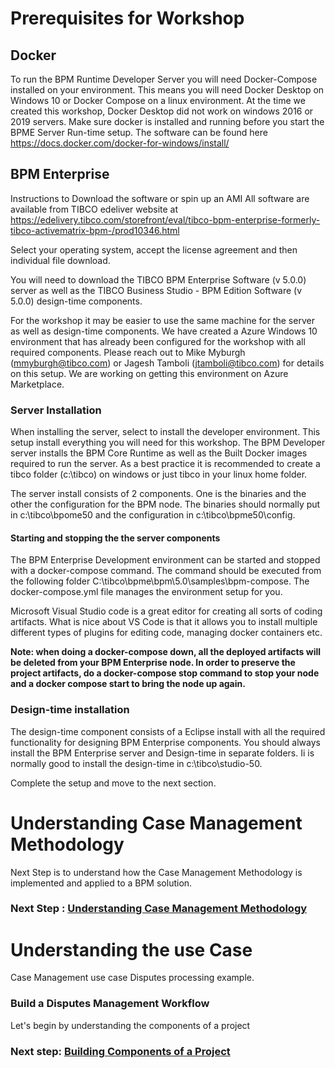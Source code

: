 # Prerequisites for Workshop

## Docker
To run the BPM Runtime Developer Server you will need Docker-Compose installed on your environment. This means you will need Docker Desktop on Windows 10 or Docker Compose on a linux environment. At the time we created this workshop, Docker Desktop did not work on windows 2016 or 2019 servers.
Make sure docker is installed and running before you start the BPME Server Run-time setup. The software can be found here https://docs.docker.com/docker-for-windows/install/

## BPM Enterprise
Instructions to Download the software or spin up an AMI
All software are available from TIBCO edeliver website at
https://edelivery.tibco.com/storefront/eval/tibco-bpm-enterprise-formerly-tibco-activematrix-bpm-/prod10346.html

Select your operating system, accept the license agreement and then individual file download.

You will need to download the TIBCO BPM Enterprise Software (v 5.0.0) server as well as the TIBCO Business Studio - BPM Edition Software (v 5.0.0) design-time components.

For the workshop it may be easier to use the same machine for the server as well as design-time components. We have created a Azure Windows 10 environment that has already been configured for the workshop with all required components. Please reach out to Mike Myburgh (mmyburgh@tibco.com) or Jagesh Tamboli (jtamboli@tibco.com) for details on this setup. We are working on getting this environment on Azure Marketplace.

### Server Installation
When installing the server, select to install the developer environment. This setup install everything you will need for this workshop. The BPM Developer server installs the BPM Core Runtime as well as the Built Docker images required to run the server. As a best practice it is recommended to create a tibco folder (c:\tibco) on windows or just tibco in your linux home folder.

The server install consists of 2 components. One is the binaries and the other the configuration for the BPM node. The binaries should normally put in c:\tibco\bpome50 and the configuration in c:\tibco\bpme50\config.

#### Starting and stopping the the server components
The BPM Enterprise Development environment can be started and stopped with a docker-compose command. The command should be executed from the following folder
C:\tibco\bpme\bpm\5.0\samples\bpm-compose. The docker-compose.yml file manages the environment setup for you.

Microsoft Visual Studio code  is a great editor for creating all sorts of coding artifacts. What is nice about VS Code is that it allows you to install multiple different types of plugins for editing code, managing docker containers etc.

**Note: when doing a docker-compose down, all the deployed artifacts will be deleted from your BPM Enterprise node. In order to preserve the project artifacts, do a docker-compose stop command to stop your node and a docker compose start to bring the node up again.**

### Design-time installation
The design-time component consists of a Eclipse install with all the required functionality for designing BPM Enterprise components. You should always install the BPM Enterprise server and Design-time in separate folders. Ii is normally good to install the design-time in c:\tibco\studio-50. 

Complete the setup and move to the next section.

# Understanding Case Management Methodology
Next Step is to understand how the Case Management Methodology is implemented and applied to a BPM solution.
### Next Step : [Understanding Case Management Methodology](case_Management.md)

# Understanding the use Case

Case Management use case Disputes processing example.

### Build a Disputes Management Workflow

Let's begin by understanding the components of a project
### Next step: [Building Components of a Project](build_Project.md)
